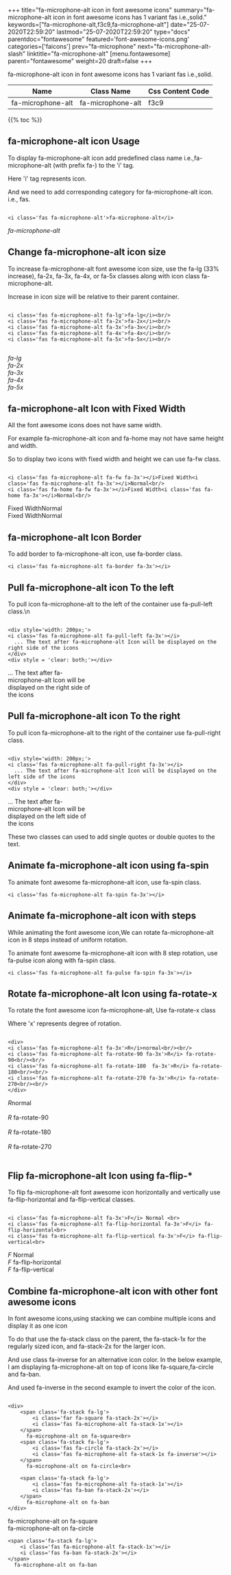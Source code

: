 +++
title="fa-microphone-alt icon in font awesome icons"
summary="fa-microphone-alt icon in font awesome icons has 1 variant fas i.e.,solid."
keywords=["fa-microphone-alt,f3c9,fa-microphone-alt"]
date="25-07-2020T22:59:20"
lastmod="25-07-2020T22:59:20"
type="docs"
parentdoc="fontawesome"
featured='font-awesome-icons.png'
categories=['faicons']
prev="fa-microphone"
next="fa-microphone-alt-slash"
linktitle="fa-microphone-alt"
[menu.fontawesome]
parent="fontawesome"
weight=20
draft=false
+++


fa-microphone-alt icon in font awesome icons has 1 variant fas i.e.,solid.

<div class='table-responsive'><table class='table'><thead><tr><th>Name</th><th>Class Name</th><th>Css Content Code</th></tr></thead><tbody><tr><td>fa-microphone-alt</td><td>fa-microphone-alt</td><td>f3c9</td></tr></tbody></table></div>


{{% toc %}}


## fa-microphone-alt icon Usage

To display fa-microphone-alt icon add predefined class name i.e.,fa-microphone-alt (with prefix fa-) to the 'i' tag.

Here 'i' tag represents icon.

And we need to add corresponding category for fa-microphone-alt icon. i.e., fas.


```

<i class='fas fa-microphone-alt'>fa-microphone-alt</i>
```

<i class='fas fa-microphone-alt'>fa-microphone-alt</i>




## Change fa-microphone-alt icon size
To increase fa-microphone-alt font awesome icon size, use the fa-lg (33% increase), fa-2x, fa-3x, fa-4x, or fa-5x classes along with icon class fa-microphone-alt.

Increase in icon size will be relative to their parent container. 

```

<i class='fas fa-microphone-alt fa-lg'>fa-lg</i><br/>
<i class='fas fa-microphone-alt fa-2x'>fa-2x</i><br/>
<i class='fas fa-microphone-alt fa-3x'>fa-3x</i><br/>
<i class='fas fa-microphone-alt fa-4x'>fa-4x</i><br/>
<i class='fas fa-microphone-alt fa-5x'>fa-5x</i><br/>
            
```

<i class='fas fa-microphone-alt fa-lg'>fa-lg</i><br/>
<i class='fas fa-microphone-alt fa-2x'>fa-2x</i><br/>
<i class='fas fa-microphone-alt fa-3x'>fa-3x</i><br/>
<i class='fas fa-microphone-alt fa-4x'>fa-4x</i><br/>
<i class='fas fa-microphone-alt fa-5x'>fa-5x</i><br/>
            



## fa-microphone-alt Icon with Fixed Width 

All the font awesome icons does not have same width.

For example fa-microphone-alt icon and fa-home may not have same height and width.

So to display two icons with fixed width and height we can use fa-fw class.


```

<i class='fas fa-microphone-alt fa-fw fa-3x'></i>Fixed Width<i class='fas fa-microphone-alt fa-3x'></i>Normal<br/>
<i class='fas fa-home fa-fw fa-3x'></i>Fixed Width<i class='fas fa-home fa-3x'></i>Normal<br/>
```

<i class='fas fa-microphone-alt fa-fw fa-3x'></i>Fixed Width<i class='fas fa-microphone-alt fa-3x'></i>Normal<br/>
<i class='fas fa-home fa-fw fa-3x'></i>Fixed Width<i class='fas fa-home fa-3x'></i>Normal<br/>



## fa-microphone-alt Icon Border 

To add border to fa-microphone-alt icon, use fa-border class.


```
<i class='fas fa-microphone-alt fa-border fa-3x'></i>

```
<i class='fas fa-microphone-alt fa-border fa-3x'></i>





## Pull fa-microphone-alt icon To the left

To pull icon fa-microphone-alt to the left of the container use fa-pull-left class.\n

```

<div style='width: 200px;'>
<i class='fas fa-microphone-alt fa-pull-left fa-3x'></i>
  ... The text after fa-microphone-alt Icon will be displayed on the right side of the icons
</div>
<div style = 'clear: both;'></div>
```

<div style='width: 200px;'>
<i class='fas fa-microphone-alt fa-pull-left fa-3x'></i>
  ... The text after fa-microphone-alt Icon will be displayed on the right side of the icons
</div>
<div style = 'clear: both;'></div>




## Pull fa-microphone-alt icon To the right
To pull icon fa-microphone-alt to the right of the container use fa-pull-right class.

```

<div style='width: 200px;'>
<i class='fas fa-microphone-alt fa-pull-right fa-3x'></i>
  ... The text after fa-microphone-alt Icon will be displayed on the left side of the icons
</div>
<div style = 'clear: both;'></div>
```

<div style='width: 200px;'>
<i class='fas fa-microphone-alt fa-pull-right fa-3x'></i>
  ... The text after fa-microphone-alt Icon will be displayed on the left side of the icons
</div>
<div style = 'clear: both;'></div>

These two classes can used to add single quotes or double quotes to the text.


## Animate fa-microphone-alt icon using fa-spin
To animate font awesome fa-microphone-alt icon, use fa-spin class.

```
<i class='fas fa-microphone-alt fa-spin fa-3x'></i>
```
<i class='fas fa-microphone-alt fa-spin fa-3x'></i>




## Animate fa-microphone-alt icon with steps
While animating the font awesome icon,We can rotate fa-microphone-alt icon in 8 steps instead of uniform rotation.

To animate font awesome fa-microphone-alt icon with 8 step rotation, use fa-pulse icon along with fa-spin class.


```
<i class='fas fa-microphone-alt fa-pulse fa-spin fa-3x'></i>

```
<i class='fas fa-microphone-alt fa-pulse fa-spin fa-3x'></i>





## Rotate fa-microphone-alt Icon using fa-rotate-x
To rotate the font awesome icon fa-microphone-alt, Use fa-rotate-x class

Where 'x' represents degree of rotation.


```

<div>
<i class='fas fa-microphone-alt fa-3x'>R</i>normal<br/><br/>
<i class='fas fa-microphone-alt fa-rotate-90 fa-3x'>R</i> fa-rotate-90<br/><br/> 
<i class='fas fa-microphone-alt fa-rotate-180  fa-3x'>R</i> fa-rotate-180<br/><br/> 
<i class='fas fa-microphone-alt fa-rotate-270 fa-3x'>R</i> fa-rotate-270<br/><br/>
</div>
```

<div>
<i class='fas fa-microphone-alt fa-3x'>R</i>normal<br/><br/>
<i class='fas fa-microphone-alt fa-rotate-90 fa-3x'>R</i> fa-rotate-90<br/><br/> 
<i class='fas fa-microphone-alt fa-rotate-180  fa-3x'>R</i> fa-rotate-180<br/><br/> 
<i class='fas fa-microphone-alt fa-rotate-270 fa-3x'>R</i> fa-rotate-270<br/><br/>
</div>




## Flip fa-microphone-alt Icon using fa-flip-*
To flip fa-microphone-alt font awesome icon horizontally and vertically use fa-flip-horizontal and fa-flip-vertical classes. 

```

<i class='fas fa-microphone-alt fa-3x'>F</i> Normal <br>
<i class='fas fa-microphone-alt fa-flip-horizontal fa-3x'>F</i> fa-flip-horizontal<br>
<i class='fas fa-microphone-alt fa-flip-vertical fa-3x'>F</i> fa-flip-vertical<br>
```

<i class='fas fa-microphone-alt fa-3x'>F</i> Normal <br>
<i class='fas fa-microphone-alt fa-flip-horizontal fa-3x'>F</i> fa-flip-horizontal<br>
<i class='fas fa-microphone-alt fa-flip-vertical fa-3x'>F</i> fa-flip-vertical<br>




## Combine fa-microphone-alt icon with other font awesome icons
In font awesome icons,using stacking we can combine multiple icons and display it as one icon 

To do that use the fa-stack class on the parent, the fa-stack-1x for the regularly sized icon, and fa-stack-2x for the larger icon.

And use class fa-inverse for an alternative icon color. 
In the below example, I am displaying fa-microphone-alt on top of icons like fa-square,fa-circle and fa-ban.

And used fa-inverse in the second example to invert the color of the icon.

```

<div>
    <span class='fa-stack fa-lg'>
        <i class='far fa-square fa-stack-2x'></i>
        <i class='fas fa-microphone-alt fa-stack-1x'></i>
    </span>
      fa-microphone-alt on fa-square<br>
    <span class='fa-stack fa-lg'>
        <i class='fas fa-circle fa-stack-2x'></i>
        <i class='fas fa-microphone-alt fa-stack-1x fa-inverse'></i>
    </span>
      fa-microphone-alt on fa-circle<br>

    <span class='fa-stack fa-lg'>
        <i class='fas fa-microphone-alt fa-stack-1x'></i>
        <i class='fas fa-ban fa-stack-2x'></i>
    </span>
      fa-microphone-alt on fa-ban
</div>
```

<div>
    <span class='fa-stack fa-lg'>
        <i class='far fa-square fa-stack-2x'></i>
        <i class='fas fa-microphone-alt fa-stack-1x'></i>
    </span>
      fa-microphone-alt on fa-square<br>
    <span class='fa-stack fa-lg'>
        <i class='fas fa-circle fa-stack-2x'></i>
        <i class='fas fa-microphone-alt fa-stack-1x fa-inverse'></i>
    </span>
      fa-microphone-alt on fa-circle<br>

    <span class='fa-stack fa-lg'>
        <i class='fas fa-microphone-alt fa-stack-1x'></i>
        <i class='fas fa-ban fa-stack-2x'></i>
    </span>
      fa-microphone-alt on fa-ban
</div>






